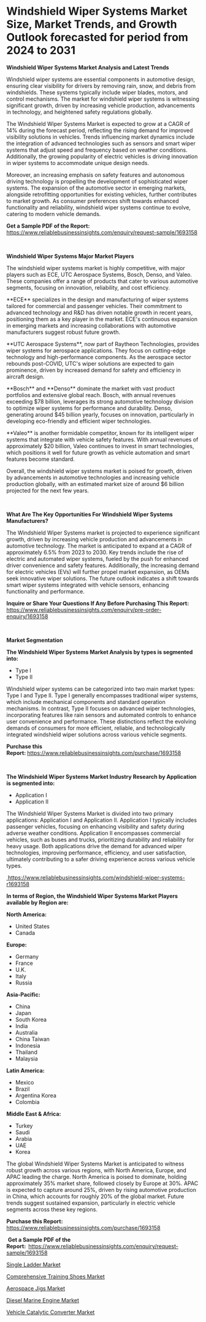 <p><h1>Windshield Wiper Systems Market Size, Market Trends, and Growth Outlook forecasted for period from 2024 to 2031</h1></p><p><strong>Windshield Wiper Systems Market Analysis and Latest Trends</strong></p>
<p><p>Windshield wiper systems are essential components in automotive design, ensuring clear visibility for drivers by removing rain, snow, and debris from windshields. These systems typically include wiper blades, motors, and control mechanisms. The market for windshield wiper systems is witnessing significant growth, driven by increasing vehicle production, advancements in technology, and heightened safety regulations globally.</p><p>The Windshield Wiper Systems Market is expected to grow at a CAGR of 14% during the forecast period, reflecting the rising demand for improved visibility solutions in vehicles. Trends influencing market dynamics include the integration of advanced technologies such as sensors and smart wiper systems that adjust speed and frequency based on weather conditions. Additionally, the growing popularity of electric vehicles is driving innovation in wiper systems to accommodate unique design needs.</p><p>Moreover, an increasing emphasis on safety features and autonomous driving technology is propelling the development of sophisticated wiper systems. The expansion of the automotive sector in emerging markets, alongside retrofitting opportunities for existing vehicles, further contributes to market growth. As consumer preferences shift towards enhanced functionality and reliability, windshield wiper systems continue to evolve, catering to modern vehicle demands.</p></p>
<p><strong>Get a Sample PDF of the Report:&nbsp;</strong> <a href="https://www.reliablebusinessinsights.com/enquiry/request-sample/1693158?utm_campaign=48&utm_medium=2&utm_source=Github&utm_content=ia&utm_term=20102024&utm_id=windshield-wiper-systems">https://www.reliablebusinessinsights.com/enquiry/request-sample/1693158</a></p>
<p>&nbsp;</p>
<p><strong>Windshield Wiper Systems Major Market Players</strong></p>
<p><p>The windshield wiper systems market is highly competitive, with major players such as ECE, UTC Aerospace Systems, Bosch, Denso, and Valeo. These companies offer a range of products that cater to various automotive segments, focusing on innovation, reliability, and cost efficiency.</p><p>**ECE** specializes in the design and manufacturing of wiper systems tailored for commercial and passenger vehicles. Their commitment to advanced technology and R&D has driven notable growth in recent years, positioning them as a key player in the market. ECE's continuous expansion in emerging markets and increasing collaborations with automotive manufacturers suggest robust future growth.</p><p>**UTC Aerospace Systems**, now part of Raytheon Technologies, provides wiper systems for aerospace applications. They focus on cutting-edge technology and high-performance components. As the aerospace sector rebounds post-COVID, UTC's wiper solutions are expected to gain prominence, driven by increased demand for safety and efficiency in aircraft design.</p><p>**Bosch** and **Denso** dominate the market with vast product portfolios and extensive global reach. Bosch, with annual revenues exceeding $78 billion, leverages its strong automotive technology division to optimize wiper systems for performance and durability. Denso, generating around $45 billion yearly, focuses on innovation, particularly in developing eco-friendly and efficient wiper technologies.</p><p>**Valeo** is another formidable competitor, known for its intelligent wiper systems that integrate with vehicle safety features. With annual revenues of approximately $20 billion, Valeo continues to invest in smart technologies, which positions it well for future growth as vehicle automation and smart features become standard.</p><p>Overall, the windshield wiper systems market is poised for growth, driven by advancements in automotive technologies and increasing vehicle production globally, with an estimated market size of around $6 billion projected for the next few years.</p></p>
<p>&nbsp;</p>
<p><strong>What Are The Key Opportunities For Windshield Wiper Systems Manufacturers?</strong></p>
<p><p>The Windshield Wiper Systems market is projected to experience significant growth, driven by increasing vehicle production and advancements in automotive technology. The market is anticipated to expand at a CAGR of approximately 6.5% from 2023 to 2030. Key trends include the rise of electric and automated wiper systems, fueled by the push for enhanced driver convenience and safety features. Additionally, the increasing demand for electric vehicles (EVs) will further propel market expansion, as OEMs seek innovative wiper solutions. The future outlook indicates a shift towards smart wiper systems integrated with vehicle sensors, enhancing functionality and performance.</p></p>
<p><strong>Inquire or Share Your Questions If Any Before Purchasing This Report:</strong> <a href="https://www.reliablebusinessinsights.com/enquiry/pre-order-enquiry/1693158?utm_campaign=48&utm_medium=2&utm_source=Github&utm_content=ia&utm_term=20102024&utm_id=windshield-wiper-systems">https://www.reliablebusinessinsights.com/enquiry/pre-order-enquiry/1693158</a></p>
<p>&nbsp;</p>
<p><strong>Market Segmentation</strong></p>
<p><strong>The Windshield Wiper Systems Market Analysis by types is segmented into:</strong></p>
<p><ul><li>Type I</li><li>Type II</li></ul></p>
<p><p>Windshield wiper systems can be categorized into two main market types: Type I and Type II. Type I generally encompasses traditional wiper systems, which include mechanical components and standard operation mechanisms. In contrast, Type II focuses on advanced wiper technologies, incorporating features like rain sensors and automated controls to enhance user convenience and performance. These distinctions reflect the evolving demands of consumers for more efficient, reliable, and technologically integrated windshield wiper solutions across various vehicle segments.</p></p>
<p><strong>Purchase this Report:&nbsp;</strong><a href="https://www.reliablebusinessinsights.com/purchase/1693158?utm_campaign=48&utm_medium=2&utm_source=Github&utm_content=ia&utm_term=20102024&utm_id=windshield-wiper-systems">https://www.reliablebusinessinsights.com/purchase/1693158</a></p>
<p>&nbsp;</p>
<p><strong>The Windshield Wiper Systems Market Industry Research by Application is segmented into:</strong></p>
<p><ul><li>Application I</li><li>Application II</li></ul></p>
<p><p>The Windshield Wiper Systems Market is divided into two primary applications: Application I and Application II. Application I typically includes passenger vehicles, focusing on enhancing visibility and safety during adverse weather conditions. Application II encompasses commercial vehicles, such as buses and trucks, prioritizing durability and reliability for heavy usage. Both applications drive the demand for advanced wiper technologies, improving performance, efficiency, and user satisfaction, ultimately contributing to a safer driving experience across various vehicle types.</p></p>
<p><a href="https://www.reliablebusinessinsights.com/windshield-wiper-systems-r1693158?utm_campaign=48&utm_medium=2&utm_source=Github&utm_content=ia&utm_term=20102024&utm_id=windshield-wiper-systems">&nbsp;https://www.reliablebusinessinsights.com/windshield-wiper-systems-r1693158</a></p>
<p><strong>In terms of Region, the Windshield Wiper Systems Market Players available by Region are:</strong></p>
<p>
    <p> <strong> North America: </strong>
        <ul>
            <li>United States</li>
            <li>Canada</li>
        </ul>
        </p> 
    <p> <strong> Europe: </strong>
        <ul>
            <li>Germany</li>
            <li>France</li>
            <li>U.K.</li>
            <li>Italy</li>
            <li>Russia</li>
        </ul>
        </p> 
    <p> <strong> Asia-Pacific: </strong>
        <ul>
            <li>China</li>
            <li>Japan</li>
            <li>South Korea</li>
            <li>India</li>
            <li>Australia</li>
            <li>China Taiwan</li>
            <li>Indonesia</li>
            <li>Thailand</li>
            <li>Malaysia</li>
        </ul>
        </p> 
    <p> <strong> Latin America: </strong>
        <ul>
            <li>Mexico</li>
            <li>Brazil</li>
            <li>Argentina Korea</li>
            <li>Colombia</li>
        </ul>
        </p> 
    <p> <strong> Middle East & Africa: </strong>
        <ul>
            <li>Turkey</li>
            <li>Saudi</li>
            <li>Arabia</li>
            <li>UAE</li>
            <li>Korea</li>
        </ul>
    </p>
    </p>
<p><p>The global Windshield Wiper Systems Market is anticipated to witness robust growth across various regions, with North America, Europe, and APAC leading the charge. North America is poised to dominate, holding approximately 35% market share, followed closely by Europe at 30%. APAC is expected to capture around 25%, driven by rising automotive production in China, which accounts for roughly 20% of the global market. Future trends suggest sustained expansion, particularly in electric vehicle segments across these key regions.</p></p>
<p><strong>Purchase this Report: </strong><a href="https://www.reliablebusinessinsights.com/purchase/1693158?utm_campaign=48&utm_medium=2&utm_source=Github&utm_content=ia&utm_term=20102024&utm_id=windshield-wiper-systems">https://www.reliablebusinessinsights.com/purchase/1693158</a></p>
<p>&nbsp;<strong>Get a Sample PDF of the Report:&nbsp;&nbsp;</strong><a href="https://www.reliablebusinessinsights.com/enquiry/request-sample/1693158?utm_campaign=48&utm_medium=2&utm_source=Github&utm_content=ia&utm_term=20102024&utm_id=windshield-wiper-systems">https://www.reliablebusinessinsights.com/enquiry/request-sample/1693158</a></p>
<p><strong></strong></p>
<p><p><a href="https://issuu.com/reportprime-2/docs/single-ladder-market-size-2030.pptx_ba0a34a97e19a8?utm_campaign=48&utm_medium=2&utm_source=Github&utm_content=ia&utm_term=20102024&utm_id=windshield-wiper-systems">Single Ladder Market</a></p><p><a href="https://github.com/halleabdon2v1s/Market-Research-Report-List-1/blob/main/comprehensive-training-shoes-market.md?utm_campaign=48&utm_medium=2&utm_source=Github&utm_content=ia&utm_term=20102024&utm_id=windshield-wiper-systems">Comprehensive Training Shoes Market</a></p><p><a href="https://github.com/jerridoxdemase/Market-Research-Report-List-1/blob/main/aerospace-jigs-market.md?utm_campaign=48&utm_medium=2&utm_source=Github&utm_content=ia&utm_term=20102024&utm_id=windshield-wiper-systems">Aerospace Jigs Market</a></p><p><a href="https://www.linkedin.com/pulse/diesel-marine-engine-industry-insights-report-analyzing-ahqze?utm_campaign=48&utm_medium=2&utm_source=Github&utm_content=ia&utm_term=20102024&utm_id=windshield-wiper-systems">Diesel Marine Engine Market</a></p><p><a href="https://www.linkedin.com/pulse/emerging-opportunities-challenges-global-vehicle-catalytic-converter-kjesf?utm_campaign=48&utm_medium=2&utm_source=Github&utm_content=ia&utm_term=20102024&utm_id=windshield-wiper-systems">Vehicle Catalytic Converter Market</a></p></p>
